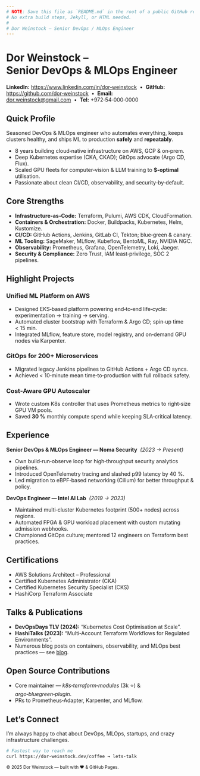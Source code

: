 ```yaml
---
# NOTE: Save this file as `README.md` in the root of a public GitHub repository and enable **GitHub Pages → Source: main branch**. GitHub will render it as your personal site.
# No extra build steps, Jekyll, or HTML needed.
#
# Dor Weinstock – Senior DevOps / MLOps Engineer
---
```


# Dor Weinstock – Senior DevOps & MLOps Engineer

**LinkedIn:** <https://www.linkedin.com/in/dor‑weinstock>  •  **GitHub:** <https://github.com/dor‑weinstock>  •  **Email:** dor.weinstock@gmail.com  •  **Tel:** +972‑54‑000‑0000

## Quick Profile

Seasoned DevOps & MLOps engineer who automates everything, keeps clusters healthy, and ships ML to production **safely** and **repeatably**.

* 8 years building cloud‑native infrastructure on AWS, GCP & on‑prem.
* Deep Kubernetes expertise (CKA, CKAD); GitOps advocate (Argo CD, Flux).
* Scaled GPU fleets for computer‑vision & LLM training to **$‑optimal** utilisation.
* Passionate about clean CI/CD, observability, and security‑by‑default.

## Core Strengths

* **Infrastructure‑as‑Code:** Terraform, Pulumi, AWS CDK, CloudFormation.
* **Containers & Orchestration:** Docker, Buildpacks, Kubernetes, Helm, Kustomize.
* **CI/CD:** GitHub Actions, Jenkins, GitLab CI, Tekton; blue‑green & canary.
* **ML Tooling:** SageMaker, MLflow, Kubeflow, BentoML, Ray, NVIDIA NGC.
* **Observability:** Prometheus, Grafana, OpenTelemetry, Loki, Jaeger.
* **Security & Compliance:** Zero Trust, IAM least‑privilege, SOC 2 pipelines.

## Highlight Projects

### Unified ML Platform on AWS
* Designed EKS‑based platform powering end‑to‑end life‑cycle: experimentation → training → serving.
* Automated cluster bootstrap with Terraform & Argo CD; spin‑up time < 15 min.
* Integrated MLflow, feature store, model registry, and on‑demand GPU nodes via Karpenter.

### GitOps for 200+ Microservices
* Migrated legacy Jenkins pipelines to GitHub Actions + Argo CD syncs.
* Achieved < 10‑minute mean time‑to‑production with full rollback safety.

### Cost‑Aware GPU Autoscaler
* Wrote custom K8s controller that uses Prometheus metrics to right‑size GPU VM pools.
* Saved **30 %** monthly compute spend while keeping SLA‑critical latency.

## Experience

**Senior DevOps & MLOps Engineer — Noma Security**  *(2023 → Present)*
* Own build‑run‑observe loop for high‑throughput security analytics pipelines.
* Introduced OpenTelemetry tracing and slashed p99 latency by 40 %.
* Led migration to eBPF‑based networking (Cilium) for better throughput & policy.

**DevOps Engineer — Intel AI Lab**  *(2019 → 2023)*
* Maintained multi‑cluster Kubernetes footprint (500+ nodes) across regions.
* Automated FPGA & GPU workload placement with custom mutating admission webhooks.
* Championed GitOps culture; mentored 12 engineers on Terraform best practices.

## Certifications

* AWS Solutions Architect – Professional
* Certified Kubernetes Administrator (CKA)
* Certified Kubernetes Security Specialist (CKS)
* HashiCorp Terraform Associate

## Talks & Publications

* **DevOpsDays TLV (2024):** “Kubernetes Cost Optimisation at Scale”.
* **HashiTalks (2023):** “Multi‑Account Terraform Workflows for Regulated Environments”.
* Numerous blog posts on containers, observability, and MLOps best practices — see [blog](https://medium.com/@dor‑weinstock).

## Open Source Contributions

* Core maintainer — *k8s‑terraform‑modules* (3k ⭐) & *argo‑bluegreen‑plugin*.
* PRs to Prometheus‑Adapter, Karpenter, and MLflow.

## Let’s Connect

I’m always happy to chat about DevOps, MLOps, startups, and crazy infrastructure challenges.

```bash
# Fastest way to reach me
curl https://dor‑weinstock.dev/coffee → lets‑talk
```

<sub>© 2025 Dor Weinstock — built with ❤️ & GitHub Pages.</sub>
